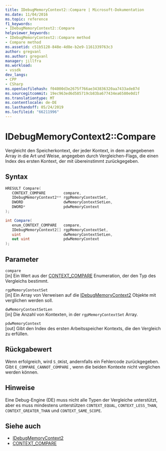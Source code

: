 ```yaml
---
title: IDebugMemoryContext2::Compare | Microsoft-Dokumentation
ms.date: 11/04/2016
ms.topic: reference
f1_keywords:
- IDebugMemoryContext2::Compare
helpviewer_keywords:
- IDebugMemoryContext2::Compare method
- Compare method
ms.assetid: c51b5128-848e-4d8e-b2e9-1161339763c3
author: gregvanl
ms.author: gregvanl
manager: jillfra
ms.workload:
- vssdk
dev_langs:
- CPP
- CSharp
ms.openlocfilehash: f04000d3e2675f766ae343836320aa7433ade87d
ms.sourcegitcommit: 19ec963ed6d585719cb83ba677434ea6580e0d1f
ms.translationtype: MT
ms.contentlocale: de-DE
ms.lasthandoff: 05/24/2019
ms.locfileid: "66211996"
---
```

# <a name="idebugmemorycontext2compare"></a>IDebugMemoryContext2::Compare
Vergleicht den Speicherkontext, der jeder Kontext, in dem angegebenen Array in die Art und Weise, angegeben durch Vergleichen-Flags, die einen Index des ersten Kontext, der mit übereinstimmt zurückgegeben.

## <a name="syntax"></a>Syntax

```cpp
HRESULT Compare( 
   CONTEXT_COMPARE        compare,
   IDebugMemoryContext2** rgpMemoryContextSet,
   DWORD                  dwMemoryContextSetLen,
   DWORD*                 pdwMemoryContext
);
```

```csharp
int Compare(
   enum_CONTEXT_COMPARE   compare,
   IDebugMemoryContext2[] rgpMemoryContextSet,
   uint                   dwMemoryContextSetLen,
   out uint               pdwMemoryContext
);
```

## <a name="parameters"></a>Parameter
`compare`\
[in] Ein Wert aus der [CONTEXT_COMPARE](../../../extensibility/debugger/reference/context-compare.md) Enumeration, der den Typ des Vergleichs bestimmt.

`rgpMemoryContextSet`\
[in] Ein Array von Verweisen auf die [IDebugMemoryContext2](../../../extensibility/debugger/reference/idebugmemorycontext2.md) Objekte mit verglichen werden soll.

`dwMemoryContextSetLen`\
[in] Die Anzahl von Kontexten, in der `rgpMemoryContextSet` Array.

`pdwMemoryContext`\
[out] Gibt den Index des ersten Arbeitsspeicher Kontexts, die den Vergleich zu erfüllen.

## <a name="return-value"></a>Rückgabewert
 Wenn erfolgreich, wird `S_OK`ist, andernfalls ein Fehlercode zurückgegeben. Gibt `E_COMPARE_CANNOT_COMPARE` , wenn die beiden Kontexte nicht verglichen werden können.

## <a name="remarks"></a>Hinweise
 Eine Debug-Engine (DE) muss nicht alle Typen der Vergleiche unterstützt, aber es muss mindestens unterstützen `CONTEXT_EQUAL`, `CONTEXT_LESS_THAN`, `CONTEXT_GREATER_THAN` und `CONTEXT_SAME_SCOPE`.

## <a name="see-also"></a>Siehe auch
- [IDebugMemoryContext2](../../../extensibility/debugger/reference/idebugmemorycontext2.md)
- [CONTEXT_COMPARE](../../../extensibility/debugger/reference/context-compare.md)